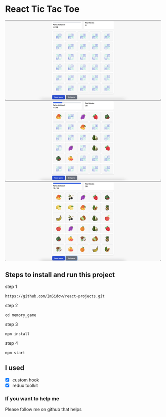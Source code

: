 # React Tic Tac Toe

![project screenshot](./screenshots/1.png?row=true)
![project screenshot](./screenshots/2.png?row=true)
![project screenshot](./screenshots/3.png?row=true)

## Steps to install and run this project

step 1

```
https://github.com/ImSidow/react-projects.git
```

step 2

```
cd memory_game
```

step 3

```
npm install
```

step 4

```
npm start
```


## I used

- [x] custom hook
- [x] redux toolkit

### If you want to help me

Please follow me on github that helps

